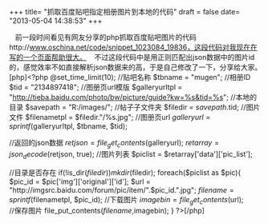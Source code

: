 +++
title= "抓取百度贴吧指定相册图片到本地的代码"
draft = false
date= "2013-05-04 14:38:53"
+++

   前一段时间看见有网友分享的php抓取百度贴吧图片的代码http://www.oschina.net/code/snippet_1023084_19836，这段代码对我现在在写的一个页面帮助很大。
   不过这段代码中是用正则匹配出json数据中的图片id的，感觉效率不如直接解析json数据来的高，于是自己修改了一下，分享给大家。
[php]<?php
@set_time_limit(10);
//贴吧名称
$tbname = "mugen";
//相册ID
$tid = "2134897418";
//图册页url模版
$galleryurltpl = "http://tieba.baidu.com/photo/bw/picture/guide?kw=%s&tid=%s";
//本地的目录
$savepath = "R:/images/";
//帖子子文件夹
$filedir = $savepath.$tid;
//图片文件
$filenametpl = $filedir."/%s.jpg";
//图册页url
$galleryurl = sprintf($galleryurltpl, $tbname, $tid);

//返回的json数据
$retjson = file_get_contents($galleryurl);
$retarray = json_decode($retjson, true);
//图片列表
$piclist = $retarray['data']['pic_list'];

//目录是否存在
if(!is_dir($filedir))
	mkdir($filedir);
foreach($piclist as $pic){
	$pic_id = $pic['img']['original']['id'];
	$url = "http://imgsrc.baidu.com/forum/pic/item/".$pic_id.".jpg";
	$filename = sprintf($filenametpl, $pic_id);
	//下载图片
	$imagebin = file_get_contents($url);		
	//保存图片
	file_put_contents($filename,$imagebin);
}
?>[/php]
